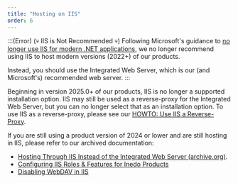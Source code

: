 ```yaml
---
title: "Hosting on IIS"
order: 6
---
```


:::(Error) (💀 IIS is Not Recommended 💀)
Following Microsoft's guidance to [no longer use IIS for modern .NET applications](https://learn.microsoft.com/en-us/aspnet/core/fundamentals/servers/kestrel), we no longer recommend using IIS to host modern versions (2022+) of our products.  

Instead, you should use the Integrated Web Server, which is our (and Microsoft's) recommended web server.
:::

Beginning in version 2025.0+ of our products, IIS is no longer a supported installation option.  IIS may still be used as a reverse-proxy for the Integrated Web Server, but you can no longer select that as an installation option.  To use IIS as a reverse-proxy, please see our [HOWTO: Use IIS a Reverse-Proxy](/docs/installation/windows/web/howto-using-iis-as-proxy).

If you are still using a product version of 2024 or lower and are still hosting in IIS, please refer to our archived documentation:
- [Hosting Through IIS Instead of the Integrated Web Server (archive.org)](https://web.archive.org/web/20231209233952/https://docs.inedo.com/docs/various-iis-switching-to-iis).
- [Configuring IIS Roles & Features for Inedo Products](https://github.com/Inedo/inedo-docs/blob/44a99e458fe3ac2972ffa7e74b48de8fd342ed18/Content/installation/installing-on-iis/various-iis-configuring-iis-roles-and-features.md)
- [Disabling WebDAV in IIS](https://github.com/Inedo/inedo-docs/blob/44a99e458fe3ac2972ffa7e74b48de8fd342ed18/Content/installation/installing-on-iis/various-iis-disabling-webdav.md)

